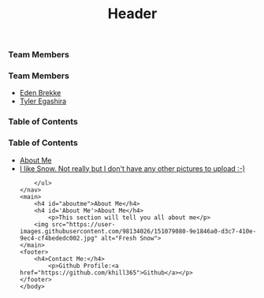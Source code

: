 <!DOCTYPE html>
<html>
    <head>
        <META charset="UTF-8">
        <meta name="author" content="Katrina Hill">
        <link href="style.css" rel="stylesheet">
        <title>Imagine Anything You Want for a Title</title>
    </head>
    <body>
        <header>
            <h1>Header</h1>
        </header>
    <nav>
        <h3>Team Members</h3>
        <h3 id='Team Members'>Team Members</h3>
        <ul>
            <li><a href="https://eden-brekke.github.io/vigilant-fortnight/">Eden Brekke</a></li>
            <li><a href="https://github.com/wildwoodwaltz">Tyler Egashira</a></li>
        </ul>
        <h3>Table of Contents</h3>
        <h3 id='Table of Contents'>Table of Contents</h3>
        <ul>
            <li><a href="#aboutme">About Me</a></li>
            <li><a href="https://user-images.githubusercontent.com/98134026/151079080-9e1846a0-d3c7-410e-9ec4-cf4bededc002.jpg">I like Snow. Not really but I don't have any other pictures to upload :-)</a></li>
        
        </ul>
    </nav>
    <main>
        <h4 id="aboutme">About Me</h4>
        <h4 id='About Me'>About Me</h4>
            <p>This section will tell you all about me</p>
        <img src="https://user-images.githubusercontent.com/98134026/151079080-9e1846a0-d3c7-410e-9ec4-cf4bededc002.jpg" alt="Fresh Snow">
    </main>
    <footer>
        <h4>Contact Me:</h4>
            <p>Github Profile:<a href="https://github.com/khill365">Github</a></p>
    </footer>
    </body>
</html>
